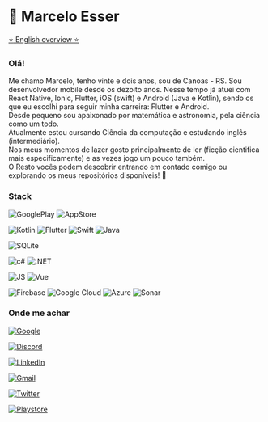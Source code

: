 # 🥰 Marcelo Esser

[:star: English overview :star:](https://github.com/MarceloEsser/MarceloEsser/blob/main/README-en.md)

### Olá! 
Me chamo Marcelo, tenho vinte e dois anos, sou de Canoas - RS. Sou desenvolvedor mobile desde os dezoito anos. Nesse tempo já atuei com React Native, Ionic, Flutter, iOS (swift) e Android (Java e Kotlin), sendo os que eu escolhi para seguir minha carreira: Flutter e Android.
<br>Desde pequeno sou apaixonado por matemática e astronomia, pela ciência como um todo.
<br>Atualmente estou cursando Ciência da computação e estudando inglês (intermediário).
<br>Nos meus momentos de lazer gosto principalmente de ler (ficção cientifica mais especificamente) e as vezes jogo um pouco também.
<br>O Resto vocês podem descobrir entrando em contado comigo ou explorando os meus repositórios disponíveis! 🥳

### **Stack**
![GooglePlay](https://img.shields.io/badge/Google_Play-414141?style=flat&logo=google-play&logoColor=white)
![AppStore](https://img.shields.io/badge/App_Store-0D96F6?style=flat&logo=app-store&logoColor=white)

![Kotlin](https://img.shields.io/badge/Kotlin-0095D5?&style=flat&logo=kotlin&logoColor=white)
![Flutter](https://img.shields.io/badge/Flutter-02569B?style=flat&logo=flutter&logoColor=white)
![Swift](https://img.shields.io/badge/Swift-FA7343?style=flat&logo=swift&logoColor=white)
![Java](https://img.shields.io/badge/Java-ED8B00?style=flat&logo=java&logoColor=white)

![SQLite](https://img.shields.io/badge/SQLite-07405E?style=flat&logo=sqlite&logoColor=white)

![c#](https://img.shields.io/badge/C%23-239120?style=flat&logo=c-sharp&logoColor=white)
![.NET](https://img.shields.io/badge/.NET-5C2D91?style=flat&logo=.net&logoColor=white)

![JS](https://img.shields.io/badge/JavaScript-F7DF1E?style=flat&logo=javascript&logoColor=black)
![Vue](https://img.shields.io/badge/Vue.js-35495E?style=flat&logo=vue.js&logoColor=4FC08D)

![Firebase](https://img.shields.io/badge/Firebase-orange?style=flat&logo=firebase&logoColor=white)
![Google Cloud](https://img.shields.io/badge/Google_Cloud-4285F4?style=flat&logo=google-cloud&logoColor=white)
![Azure](https://img.shields.io/badge/Microsoft_Azure-0089D6?style=flat&logo=microsoft-azure&logoColor=white)
![Sonar](https://img.shields.io/badge/Sonar%20cloud-F3702A?style=flat&logo=sonarcloud&logoColor=white)

### **Onde me achar**

[![Google](https://img.shields.io/badge/-Developer-white?style=social&logo=Google&logoColor=red)](https://g.dev/marcelao)

[![Discord](https://img.shields.io/badge/Discord-7289DA?style=social&logo=discord&logoColor=7289DA)](https://discordapp.com/users/4785)

[![LinkedIn](https://img.shields.io/badge/LinkedIn-0077B5?style=social&logo=linkedin&logoColor=0077B5)](https://www.linkedin.com/in/marcelo-esser/)

[![Gmail](https://img.shields.io/badge/Gmail-D14836?style=social&logo=gmail&logoColor=D14836)](mailto:marcelo.v.esser@gmail.com)

[![Twitter](https://img.shields.io/badge/Twitter-1DA1F2?style=social&logo=twitter&logoColor=1DA1F2)](https://twitter.com/marcelo_esser)

[![Playstore](https://img.shields.io/badge/Google_Play-414141?style=social&logo=google-play&logoColor=414141)](https://play.google.com/store/apps/developer?id=Marcelo+Esser)
